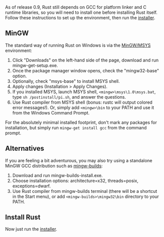 As of release 0.9, Rust still depends on GCC for platform linker and C runtime libraries, so you will need to install one before installing Rust itself. Follow these instructions to set up the environment, then run the [installer].

## MinGW

The standard way of running Rust on Windows is via the [MinGW/MSYS](http://www.mingw.org/) environment:

1. Click "Downloads" on the left-hand side of the page, download and run mingw-get-setup.exe.
2. Once the package manager window opens, check the "mingw32-base" option.
3. Optionally, check "msys-base" to install MSYS shell.
4. Apply changes (Installation > Apply Changes).
5. If you installed MSYS, launch MSYS shell, `<mingw>\msys\1.0\msys.bat`, type `sh /postinstall/pi.sh`, and answer the questions.
6. Use Rust compiler from MSYS shell (bonus: rustc will output colored error messages!).  Or, simply add `<mingw>\bin` to your PATH and use it from the Windows Command Prompt.

For the absolutely minimal installed footprint, don't mark any packages for installation, but simply run `mingw-get install gcc` from the command prompt.


## Alternatives

If you are feeling a bit adventurous, you may also try using a standalone MinGW GCC distribution such as [mingw-builds](http://sourceforge.net/projects/mingwbuilds/):

1. Download and run mingw-builds-install.exe.
2. Choose installation options: architecture=x32, threads=posix, exceptions=dwarf.
3. Use Rust compiler from mingw-builds terminal (there will be a shortcut in the Start menu), or add `<mingw-builds>\mingw32\bin` directory to your PATH.

## Install Rust

Now just run the [installer].

[installer]: http://static.rust-lang.org/dist/rust-0.9-install.exe
